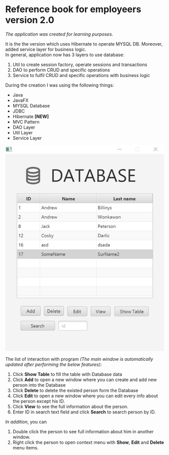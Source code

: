 # Reference book for employeers version 2.0
<i>The application was created for learning purposes.</i>

It is the the version which uses Hibernate to operate MYSQL DB. Moreover, added service layer for business logic.<br>
In general, application now has 3 layers to use database:
1. Util to create session factory, operate sessions and transactions 
2. DAO to perform CRUD and specific operations
3. Service to fulfil CRUD and specific operations with business logic

During the creation I was using the following things: 
* Java 
* JavaFX
* MYSQL Database
* JDBC
* Hibernate <b>[NEW]</b>
* MVC Pattern
* DAO Layer
* Util Layer
* Service Layer
<img src="https://github.com/THEWaterfall/ReferenceBOOK/raw/master/mainScreen.png" alt="main menu" width="500" height ="650">

The list of interaction with program *(The main window is automatically updated after performing the below features)*:
1. Click **Show Table** to fill the table with Database data
2. Click **Add** to open a new window where you can create and add new person into the Database
3. Click **Delete** to delete the existed person form the Database
4. Click **Edit** to open a new window where you can edit every info about the person except his ID.
5. Click **View** to see the full information about the person.
6. Enter ID in search text field and click **Search** to search person by ID.

*In addition*, you can 
1. Double click the person to see full information about him in another window.
2. Right click the person to open context menu with **Show**, **Edit** and **Delete** menu items.
